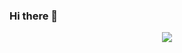 ### Hi there 👋
<div align="center">
  <img src="https://github.com/juhyeon0513/juhyeon0513/assets/101691440/92118a53-c5b6-40bc-b130-bf8c398d7b51" />
</div>
<!--
**juhyeon0513/juhyeon0513** is a ✨ _special_ ✨ repository because its `README.md` (this file) appears on your GitHub profile.

Here are some ideas to get you started:

- 🔭 I’m currently working on ...
- 🌱 I’m currently learning ...
- 👯 I’m looking to collaborate on ...
- 🤔 I’m looking for help with ...
- 💬 Ask me about ...
- 📫 How to reach me: ...
- 😄 Pronouns: ...
- ⚡ Fun fact: ...
-->
